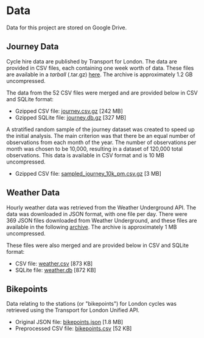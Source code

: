 # Data

Data for this project are stored on Google Drive.

## Journey Data

Cycle hire data are published by Transport for London. The data are provided
in CSV files, each containing one week worth of data. These files are available
in a *tarball* (.tar.gz) [here](https://drive.google.com/open?id=1GZtYqej5tEDnQj3g5qB_fmy_k76YFseC).
The archive is approximately 1.2 GB uncompressed.

The data from the 52 CSV files were merged and are provided below in CSV and
SQLite format:

* Gzipped CSV file: [journey.csv.gz](https://drive.google.com/open?id=1HSnVe74BsBfvsX1B2tyv60O9O-lAaJV-) [242 MB]
* Gzipped SQLite file: [journey.db.gz](https://drive.google.com/open?id=1hTPquBMo_sp0VZQAWh5shmFNNjDAjs_o) [327 MB]

A stratified random sample of the journey dataset was created to speed up the
initial analysis. The main criterion was that there be an equal number of
observations from each month of the year. The number of observations per month
was chosen to be 10,000, resulting in a dataset of 120,000 total observations.
This data is available in CSV format and is 10 MB uncompressed.

* Gzipped CSV file: [sampled_journey_10k_pm.csv.gz](sampled_journey_10k_pm.csv) [3 MB]

## Weather Data

Hourly weather data was retrieved from the Weather Underground API. The data was
downloaded in JSON format, with one file per day. There were 369 JSON files
downloaded from Weather Underground, and these files are available in the
following [archive](https://drive.google.com/open?id=1RDIjwpvLRi8Wr7F2VNhtd08WcHm8J9_n).
The archive is approximately 1 MB uncompressed.

These files were also merged and are provided below in CSV and SQLite format:

* CSV file: [weather.csv](https://drive.google.com/open?id=1e1U3Mcowvsnp6-rZCODJ-PVZsda0xihA) [873 KB]
* SQLite file: [weather.db](https://drive.google.com/open?id=1ptnDBUt3u3Q7CYrBd4TvU8bIr1pASdKw) [872 KB]


## Bikepoints

Data relating to the stations (or "bikepoints") for London cycles was retrieved
using the Transport for London Unified API.

* Original JSON file: [bikepoints.json](https://drive.google.com/open?id=1_iKp8HZWQiWJPZius9ZcGVynM-Q1h2U9) [1.8 MB]
* Preprocessed CSV file: [bikepoints.csv](https://drive.google.com/open?id=1IRawKHUsyEfPtUG_gQzpnF4kTeM79pMo) [52 KB]

